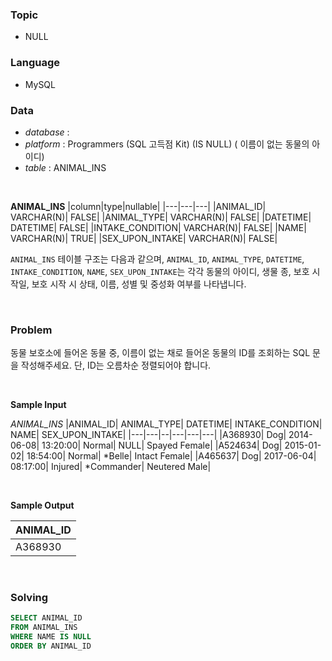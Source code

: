 ### Topic
- NULL
  
### Language
- MySQL

### Data
- *database* : 
- *platform* : Programmers (SQL 고득점 Kit) (IS NULL) (
이름이 없는 동물의 아이디)
- *table* : ANIMAL_INS 

<br>

**ANIMAL_INS**
|column|type|nullable|
|---|---|---|
|ANIMAL_ID|	VARCHAR(N)|	FALSE|
|ANIMAL_TYPE|	VARCHAR(N)|	FALSE|
|DATETIME|	DATETIME|	FALSE|
|INTAKE_CONDITION|	VARCHAR(N)|	FALSE|
|NAME|	VARCHAR(N)|	TRUE|
|SEX_UPON_INTAKE|	VARCHAR(N)|	FALSE|

`ANIMAL_INS` 테이블 구조는 다음과 같으며, `ANIMAL_ID`, `ANIMAL_TYPE`, `DATETIME`, `INTAKE_CONDITION`, `NAME`, `SEX_UPON_INTAKE`는 각각 동물의 아이디, 생물 종, 보호 시작일, 보호 시작 시 상태, 이름, 성별 및 중성화 여부를 나타냅니다.

<br>


### Problem
동물 보호소에 들어온 동물 중, 이름이 없는 채로 들어온 동물의 ID를 조회하는 SQL 문을 작성해주세요. 단, ID는 오름차순 정렬되어야 합니다.

<br>

**Sample Input**

*ANIMAL_INS*
|ANIMAL_ID|	ANIMAL_TYPE|	DATETIME|	INTAKE_CONDITION|	NAME|	SEX_UPON_INTAKE|
|---|---|--|---|---|---|
|A368930|	Dog|	2014-06-08| 13:20:00|	Normal|	NULL|	Spayed Female|
|A524634|	Dog|	2015-01-02| 18:54:00|	Normal|	*Belle|	Intact Female|
|A465637|	Dog|	2017-06-04| 08:17:00|	Injured|	*Commander|	Neutered Male|

<br>

**Sample Output**

|ANIMAL_ID|
|---|
|A368930|

<br>

### Solving

```sql
SELECT ANIMAL_ID
FROM ANIMAL_INS
WHERE NAME IS NULL
ORDER BY ANIMAL_ID
```
